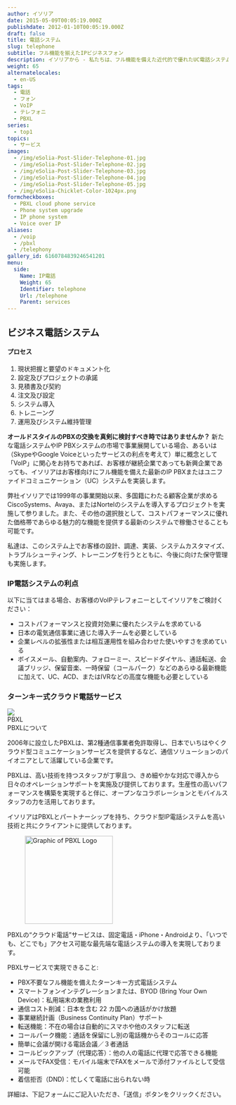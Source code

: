 ```yaml
---
author: イソリア
date: 2015-05-09T00:05:19.000Z
publishdate: 2012-01-10T00:05:19.000Z
draft: false
title: 電話システム
slug: telephone
subtitle: フル機能を揃えたIPビジネスフォン
description: イソリアから - 私たちは、フル機能を備えた近代的で優れたUC電話システムの導入を成功させることでお客様のコストを削減し、効率を高めます。 Cloud phone subscription service available.
weight: 65
alternatelocales:
  - en-US
tags:
  - 電話
  - フォン
  - VoIP
  - テレフォニ
  - PBXL
series:
  - top1
topics:
  - サービス
images:
  - /img/eSolia-Post-Slider-Telephone-01.jpg
  - /img/eSolia-Post-Slider-Telephone-02.jpg
  - /img/eSolia-Post-Slider-Telephone-03.jpg
  - /img/eSolia-Post-Slider-Telephone-04.jpg
  - /img/eSolia-Post-Slider-Telephone-05.jpg
  - /img/eSolia-Chicklet-Color-1024px.png
formcheckboxes:
  - PBXL cloud phone service
  - Phone system upgrade
  - IP phone system
  - Voice over IP
aliases:
  - /voip
  - /pbxl
  - /telephony
gallery_id: 6160784839246541201
menu:
  side:
    Name: IP電話
    Weight: 65
    Identifier: telephone
    Url: /telephone
    Parent: services
---
```


## ビジネス電話システム

<div class="esolia-card-panel blue darken-4 z-depth-1">
  <h4 class="center green-text text-accent-3">プロセス</h4>
    <ol>
      <li class="white-text">現状把握と要望のドキュメント化</li>
      <li class="white-text">設定及びプロジェクトの承諾</li>
      <li class="white-text">見積書及び契約</li>
      <li class="white-text">注文及び設定</li>
      <li class="white-text">システム導入</li>
      <li class="white-text">トレニーング</li>
      <li class="white-text">運用及びシステム維持管理</li>
    </ol>
</div>

**オールドスタイルのPBXの交換を真剣に検討すべき時ではありませんか？** 
新たな電話システムやIP PBXシステムの市場で事業展開している場合、あるいは（SkypeやGoogle Voiceといったサービスの利点を考えて）単に概念として「VoIP」に関心をお持ちであれば、お客様が継続企業であっても新興企業であっても、イソリアはお客様向けにフル機能を備えた最新のIP PBXまたはユニファイドコミュニケーション（UC）システムを実装します。


弊社イソリアでは1999年の事業開始以来、多国籍にわたる顧客企業が求めるCiscoSystems、Avaya、またはNortelのシステムを導入するプロジェクトを実施して参りました。また、その他の選択肢として、コストパフォーマンスに優れた価格帯であらゆる魅力的な機能を提供する最新のシステムで稼働させることも可能です。


私達は、このシステム上でお客様の設計、調達、実装、システムカスタマイズ、トラブルシューティング、トレーニングを行うとともに、今後に向けた保守管理も実施します。

### IP電話システムの利点

以下に当てはまる場合、お客様のVoIPテレフォニーとしてイソリアをご検討ください：

* コストパフォーマンスと投資対効果に優れたシステムを求めている
* 日本の電気通信事業に通じた導入チームを必要としている
* 企業レベルの拡張性または相互運用性を組み合わせた使いやすさを求めている
* ボイスメール、自動案内、フォローミー、スピードダイヤル、通話転送、会議ブリッジ、保留音楽、一時保留（コールパーク）などのあらゆる最新機能に加えて、UC、ACD、またはIVRなどの高度な機能も必要としている

### ターンキー式クラウド電話サービス

<div class="card">
  <div class="card-image waves-effect waves-block waves-light">
    <img class="activator" src="/img/eSolia-Post-Slider-Office-Moves-01.jpg">
  </div>
  <div class="card-content">
    <span class="card-title activator grey-text text-darken-4">PBXL <i class="mdi-navigation-more-vert right green-text text-accent-3"></i></span>
  </div>
  <div class="card-reveal">
    <span class="card-title grey-text text-darken-4">PBXLについて <i class="mdi-navigation-close right red-text text-accent-3"></i></span>
    <p>2006年に設立したPBXLは、第2種通信事業者免許取得し、日本でいちはやくクラウド型コミュニケーションサービスを提供するなど、通信ソリューションのパイオニアとして活躍している企業です。</p><p>PBXLは、高い技術を持つスタッフが丁寧且つ、きめ細やかな対応で導入から日々のオペレーションサポートを実施及び提供しております。生産性の高いパフォーマンスを構築を実現すると伴に、オープンなコラボレーションとモバイルスタッフの力を活用しております。</p>
  </div>
</div>

イソリアはPBXLとパートナーシップを持ち、クラウド型IP電話システムを高い技術と共にクライアントに提供しております。

<figure class="image-container">
<img class="materialboxed right responsive-img" width="200" data-caption="eSolia Partner PBXL's Logo" alt="Graphic of PBXL Logo" src="/img/pbxl-logo.png" >
</figure>

PBXLの“クラウド電話”サービスは、固定電話・iPhone・Androidより、「いつでも、どこでも」アクセス可能な最先端な電話システムの導入を実現しております。

PBXLサービスで実現できること:

* PBX不要なフル機能を備えたターンキー方式電話システム
* スマートフォンインテグレーションまたは、BYOD (Bring Your Own Device)：私用端末の業務利用
* 通信コスト削減：日本を含む 22 カ国への通話がかけ放題
* 事業継続計画（Business Continuity Plan）サポート
* 転送機能：不在の場合は自動的にスマホや他のスタッフに転送
* コールパーク機能：通話を保留にし別の電話機からそのコールに応答
* 簡単に会議が開ける電話会議／３者通話
* コールピックアップ（代理応答）：他の人の電話に代理で応答できる機能
* メールでFAX受信：モバイル端末でFAXをメールで添付ファイルとして受信可能
* 着信拒否（DND)：忙しくて電話に出られない時

詳細は、下記フォームにご記入いただき、「送信」ボタンをクリックください。
